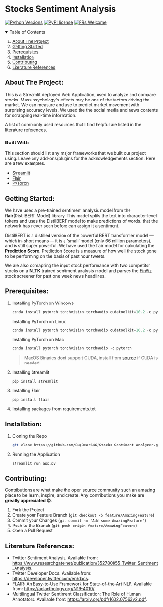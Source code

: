 # Stocks Sentiment Analysis

[![Python Versions](https://img.shields.io/pypi/pyversions/yt2mp3.svg)](https://pypi.python.org/pypi/yt2mp3/)
[![PyPI license](https://img.shields.io/pypi/l/ansicolortags.svg)](https://pypi.python.org/pypi/ansicolortags/)
[![PRs Welcome](https://img.shields.io/badge/PRs-welcome-brightgreen.svg?style=flat-square)](http://makeapullrequest.com)




<!-- TABLE OF CONTENTS -->
<details open="open">
  <summary>Table of Contents</summary>
  <ol>
    <li><a href="#about-the-project">About The Project</a></li>
    <li><a href="#getting-started">Getting Started</a>
    <li><a href="#prerequisites">Prerequisites</a></li>
    <li><a href="#installation">Installation</a></li>
    <li><a href="#contributing">Contributing</a></li>
    <li><a href="#literature-references">Literature References</a></li>
  </ol>
</details>



<!-- ABOUT THE PROJECT -->
## About The Project:

This is a Streamlit deployed Web Application, used to analyze and compare stocks. Mass psychology's effects may be one of the factors driving the market. We can measure and use to predict market movement with surprising accuracy levels. We used the the social media and news contents for scrapping real-time information.

A list of commonly used resources that I find helpful are listed in the literature references.

### Built With

This section should list any major frameworks that we built our project using. Leave any add-ons/plugins for the acknowledgements section. Here are a few examples.
* [Streamlit](https://streamlit.io/)
* [Flair](https://github.com/flairNLP/flair)
* [PyTorch](https://pytorch.org/)


<!-- GETTING STARTED -->
## Getting Started:

We have used a pre-trained sentiment analysis model from the **flair**(DistilBERT Model) library. This model splits the text into character-level tokens and uses the DistilBERT model to make predictions of words, that the network has never seen before can assign it a sentiment. 

DistilBERT is a distilled version of the powerful BERT transformer model — which in-short means — it is a ‘small’ model (only 66 million parameters), and is still super powerful. We have used the flair model for calculating the **Prediction Score**. Prediction Score is a measure of how well the stock gone to be performing on the basis of past hour tweets. 

We are also comapring the input stock performance with two competitor stocks on a **NLTK** trained sentiment analysis model and parses the [FinViz](https://finviz.com/) stock screener for past one week news headlines.

## Prerequisites:
1. Installing PyTorch on Windows
   ```python
   conda install pytorch torchvision torchaudio cudatoolkit=10.2 -c pytorch
   ```
   Installing PyTorch on Linux
   ```python
   conda install pytorch torchvision torchaudio cudatoolkit=10.2 -c pytorch
   ```
   Installing PyTorch on Mac
   ```python
   conda install pytorch torchvision torchaudio -c pytorch
   ```
   > MacOS Binaries dont support CUDA, install from [source](https://github.com/pytorch/pytorch#from-source) if CUDA is needed

2. Installing Streamlit
   ```python
   pip install streamlit
   ```
3. Installing Flair
   ```python
   pip install flair
   ```
5. Installing packages from requirements.txt

## Installation:

1. Cloning the Repo
   ```sh
   git clone https://github.com/BugBear646/Stocks-Sentiment-Analyzer.git
   ```
   
2. Running the Application
   ```python
   streamlit run app.py
   ```



<!-- CONTRIBUTING -->
## Contributing:

Contributions are what make the open source community such an amazing place to be learn, inspire, and create. Any contributions you make are **greatly appreciated 😍**.

1. Fork the Project
2. Create your Feature Branch (`git checkout -b feature/AmazingFeature`)
3. Commit your Changes (`git commit -m 'Add some AmazingFeature'`)
4. Push to the Branch (`git push origin feature/AmazingFeature`)
5. Open a Pull Request



<!-- LITERATURE REFERENCES -->
## Literature References:
* Twitter Sentiment Analysis. Available from: https://www.researchgate.net/publication/352780855_Twitter_Sentiment_Analysis.
* Twitter Developer Docs. Available from: https://developer.twitter.com/en/docs.
* FLAIR: An Easy-to-Use Framework for State-of-the-Art NLP. Available from: https://aclanthology.org/N19-4010/.
* Multilingual Twitter Sentiment Classification: The Role of Human Annotators. Available from: https://arxiv.org/pdf/1602.07563v2.pdf.




<!-- MARKDOWN LINKS & IMAGES -->
<!-- https://www.markdownguide.org/basic-syntax/#reference-style-links -->
[license-shield]: https://img.shields.io/github/license/othneildrew/Best-README-Template.svg?style=for-the-badge
[license-url]: https://github.com/othneildrew/Best-README-Template/blob/master/LICENSE.txt


